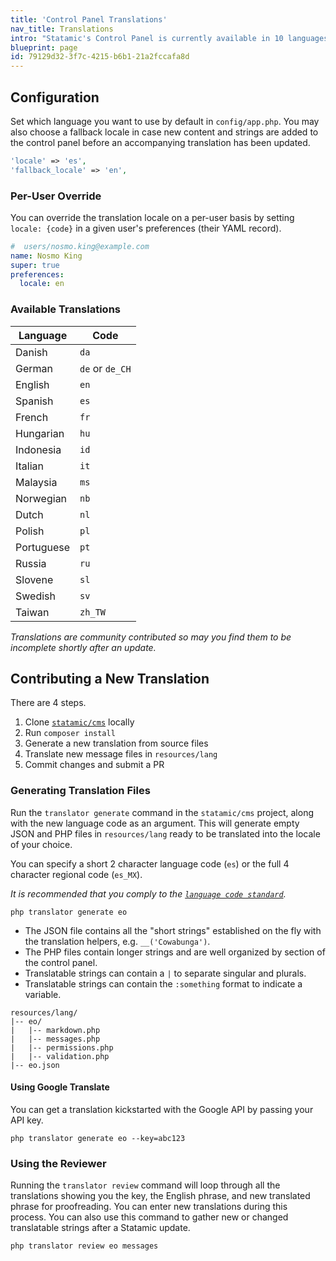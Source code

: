 ```yaml
---
title: 'Control Panel Translations'
nav_title: Translations
intro: "Statamic's Control Panel is currently available in 10 languages. We always welcome new translations!"
blueprint: page
id: 79129d32-3f7c-4215-b6b1-21a2fccafa8d
---
```

## Configuration

Set which language you want to use by default in `config/app.php`. You may also choose a fallback locale in case new content and strings are added to the control panel before an accompanying translation has been updated.

``` php
'locale' => 'es',
'fallback_locale' => 'en',
```

### Per-User Override

You can override the translation locale on a per-user basis by setting `locale: {code}` in a given user's preferences (their YAML record).

``` yaml
#  users/nosmo.king@example.com
name: Nosmo King
super: true
preferences:
  locale: en
```

### Available Translations

| Language | Code |
|----------|------|
| Danish | `da` |
| German | `de` or `de_CH` |
| English | `en` |
| Spanish | `es` |
| French | `fr` |
| Hungarian | `hu` |
| Indonesia | `id` |
| Italian | `it` |
| Malaysia | `ms` |
| Norwegian | `nb` |
| Dutch | `nl` |
| Polish | `pl` |
| Portuguese | `pt` |
| Russia | `ru` |
| Slovene | `sl` |
| Swedish | `sv` |
| Taiwan | `zh_TW` |

_Translations are community contributed so may you find them to be incomplete shortly after an update._

## Contributing a New Translation

There are 4 steps.

1. Clone [`statamic/cms`](https://github.com/statamic/cms) locally
2. Run `composer install`
3. Generate a new translation from source files
4. Translate new message files in `resources/lang`
5. Commit changes and submit a PR

### Generating Translation Files

Run the `translator generate` command in the `statamic/cms` project, along with the new language code as an argument. This will generate empty JSON and PHP files in `resources/lang` ready to be translated into the locale of your choice.

You can specify a short 2 character language code (`es`) or the full 4 character regional code (`es_MX`). 

_It is recommended that you comply to the [`language code standard`](https://www.science.co.il/language/Codes.php)._

``` shell
php translator generate eo
```

- The JSON file contains all the "short strings" established on the fly with the translation helpers, e.g. `__('Cowabunga')`.
- The PHP files contain longer strings and are well organized by section of the control panel.
- Translatable strings can contain a `|` to separate singular and plurals.
- Translatable strings can contain the `:something` format to indicate a variable.

``` files theme:serendipity-light
resources/lang/
|-- eo/
|   |-- markdown.php
|   |-- messages.php
|   |-- permissions.php
|   |-- validation.php
|-- eo.json
```

#### Using Google Translate

You can get a translation kickstarted with the Google API by passing your API key.

``` shell
php translator generate eo --key=abc123
```

### Using the Reviewer

Running the `translator review` command will loop through all the translations showing you the key, the English phrase, and new translated phrase for proofreading. You can enter new translations during this process. You can also use this command to gather new or changed translatable strings after a Statamic update.

``` shell
php translator review eo messages
```
